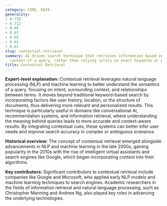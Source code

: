 ```yaml
---
category: CORE, DATA
generality:
- 0.735
- 0.712
- 0.69
- 0.67
- 0.65
- 0.63
- 0.61
slug: contextual-retrieval
summary: AI-driven search technique that retrieves information based on the broader
  context of a query, rather than relying solely on exact keywords or phrases.
title: Contextual Retrieval
---
```


**Expert-level explanation:** Contextual retrieval leverages natural language processing (NLP) and machine learning to better understand the semantics of a query, focusing on intent, surrounding context, and relationships between terms. It moves beyond traditional keyword-based search by incorporating factors like user history, location, or the structure of documents, thus delivering more relevant and personalized results. This technique is particularly useful in domains like conversational AI, recommendation systems, and information retrieval, where understanding the meaning behind queries leads to more accurate and context-aware results. By integrating contextual cues, these systems can better infer user needs and improve search accuracy in complex or ambiguous scenarios.

**Historical overview:** The concept of contextual retrieval emerged alongside advancements in NLP and machine learning in the late 2000s, gaining popularity in the 2010s with the rise of intelligent virtual assistants and search engines like Google, which began incorporating context into their algorithms.

**Key contributors:** Significant contributors to contextual retrieval include companies like Google and Microsoft, who applied early NLP models and machine learning techniques to search engines. Academic researchers in the fields of information retrieval and natural language processing, such as Christopher Manning and Andrew Ng, also played key roles in advancing the underlying technologies.